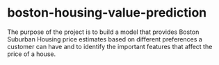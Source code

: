 # boston-housing-value-prediction
The purpose of the project is to build a model that provides Boston Suburban Housing price estimates based on different preferences a customer can have and to identify the important features that affect the price of a house.
